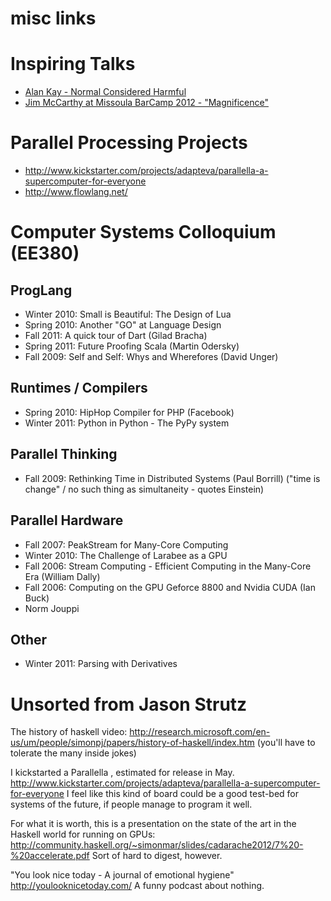# misc links
# Inspiring Talks

* [Alan Kay - Normal Considered Harmful](http://www.youtube.com/watch?v=FvmTSpJU-Xc&feature=youtu.be)
* [Jim McCarthy at Missoula BarCamp 2012 - "Magnificence"](http://vimeo.com/40402597)

# Parallel Processing Projects

* http://www.kickstarter.com/projects/adapteva/parallella-a-supercomputer-for-everyone
* http://www.flowlang.net/ 

# Computer Systems Colloquium (EE380)

## ProgLang

* Winter 2010: Small is Beautiful: The Design of Lua
* Spring 2010: Another "GO" at Language Design
* Fall 2011: A quick tour of Dart (Gilad Bracha)
* Spring 2011: Future Proofing Scala (Martin Odersky)
* Fall 2009: Self and Self: Whys and Wherefores (David Unger)

## Runtimes / Compilers
* Spring 2010: HipHop Compiler for PHP (Facebook)
* Winter 2011: Python in Python - The PyPy system

## Parallel Thinking
* Fall 2009: Rethinking Time in Distributed Systems (Paul Borrill) ("time is change" / no such thing as simultaneity - quotes Einstein)

## Parallel Hardware
* Fall 2007: PeakStream for Many-Core Computing
* Winter 2010: The Challenge of Larabee as a GPU
* Fall 2006: Stream Computing - Efficient Computing in the Many-Core Era (William Dally)
* Fall 2006: Computing on the GPU Geforce 8800 and Nvidia CUDA (Ian Buck)
* Norm Jouppi

## Other
* Winter 2011: Parsing with Derivatives


# Unsorted from Jason Strutz

The history of haskell video: http://research.microsoft.com/en-us/um/people/simonpj/papers/history-of-haskell/index.htm (you'll have to tolerate the many inside jokes)

I kickstarted a Parallella , estimated for release in May.  http://www.kickstarter.com/projects/adapteva/parallella-a-supercomputer-for-everyone I feel like this kind of board could be a good test-bed for systems of the future, if people manage to program it well.

For what it is worth, this is a presentation on the state of the art in the Haskell world for running on GPUs: http://community.haskell.org/~simonmar/slides/cadarache2012/7%20-%20accelerate.pdf Sort of hard to digest, however.

"You look nice today - A journal of emotional hygiene"  http://youlooknicetoday.com/ A funny podcast about nothing.